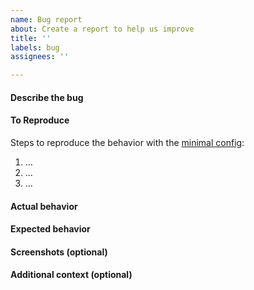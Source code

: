 ```yaml
---
name: Bug report
about: Create a report to help us improve
title: ''
labels: bug
assignees: ''

---
```


#### Describe the bug

#### To Reproduce
Steps to reproduce the behavior with the [minimal config](https://github.com/hrsh7th/nvim-compe/blob/master/misc/minimal.vim):

1. ...
2. ...
3. ...

#### Actual behavior

#### Expected behavior

#### Screenshots (optional)

#### Additional context (optional)

<!-- The author may be close the report if issue template is ignored. -->
